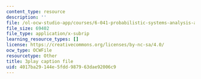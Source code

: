 ```yaml
---
content_type: resource
description: ''
file: /ol-ocw-studio-app/courses/6-041-probabilistic-systems-analysis-and-applied-probability-fall-2010/4017ba29144e5fdd987963dae92006c9_mHfn_7ym6to.vtt
file_size: 69402
file_type: application/x-subrip
learning_resource_types: []
license: https://creativecommons.org/licenses/by-nc-sa/4.0/
ocw_type: OCWFile
resourcetype: Other
title: 3play caption file
uid: 4017ba29-144e-5fdd-9879-63dae92006c9
---
```

